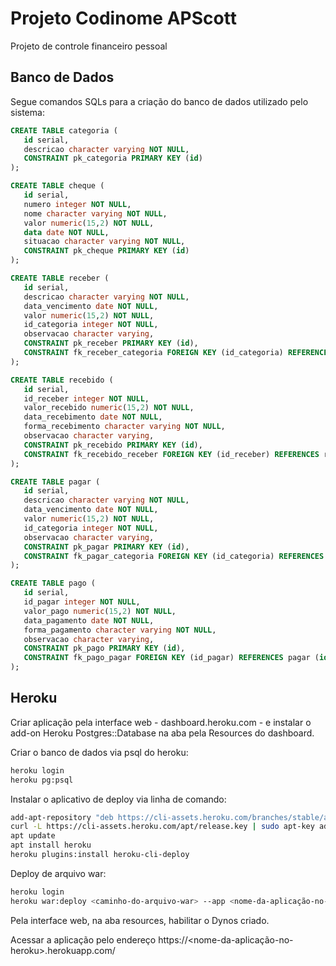 # Projeto Codinome APScott
Projeto de controle financeiro pessoal

## Banco de Dados
Segue comandos SQLs para a criação do banco de dados utilizado pelo sistema:

```sql
CREATE TABLE categoria (
   id serial, 
   descricao character varying NOT NULL, 
   CONSTRAINT pk_categoria PRIMARY KEY (id)
);

CREATE TABLE cheque (
   id serial,
   numero integer NOT NULL,
   nome character varying NOT NULL,
   valor numeric(15,2) NOT NULL,
   data date NOT NULL, 
   situacao character varying NOT NULL,
   CONSTRAINT pk_cheque PRIMARY KEY (id) 
);

CREATE TABLE receber (
   id serial, 
   descricao character varying NOT NULL, 
   data_vencimento date NOT NULL, 
   valor numeric(15,2) NOT NULL, 
   id_categoria integer NOT NULL, 
   observacao character varying, 
   CONSTRAINT pk_receber PRIMARY KEY (id), 
   CONSTRAINT fk_receber_categoria FOREIGN KEY (id_categoria) REFERENCES categoria (id) ON UPDATE RESTRICT ON DELETE RESTRICT
);

CREATE TABLE recebido (
   id serial, 
   id_receber integer NOT NULL, 
   valor_recebido numeric(15,2) NOT NULL, 
   data_recebimento date NOT NULL, 
   forma_recebimento character varying NOT NULL, 
   observacao character varying, 
   CONSTRAINT pk_recebido PRIMARY KEY (id), 
   CONSTRAINT fk_recebido_receber FOREIGN KEY (id_receber) REFERENCES receber (id) ON UPDATE RESTRICT ON DELETE RESTRICT
);

CREATE TABLE pagar (
   id serial, 
   descricao character varying NOT NULL, 
   data_vencimento date NOT NULL, 
   valor numeric(15,2) NOT NULL, 
   id_categoria integer NOT NULL, 
   observacao character varying, 
   CONSTRAINT pk_pagar PRIMARY KEY (id), 
   CONSTRAINT fk_pagar_categoria FOREIGN KEY (id_categoria) REFERENCES categoria (id) ON UPDATE RESTRICT ON DELETE RESTRICT
);

CREATE TABLE pago (
   id serial, 
   id_pagar integer NOT NULL, 
   valor_pago numeric(15,2) NOT NULL, 
   data_pagamento date NOT NULL, 
   forma_pagamento character varying NOT NULL, 
   observacao character varying, 
   CONSTRAINT pk_pago PRIMARY KEY (id), 
   CONSTRAINT fk_pago_pagar FOREIGN KEY (id_pagar) REFERENCES pagar (id) ON UPDATE RESTRICT ON DELETE RESTRICT
);
```

## Heroku

Criar aplicação pela interface web - dashboard.heroku.com - e instalar o add-on Heroku Postgres::Database na aba pela Resources do dashboard.

Criar o banco de dados via psql do heroku:

```bash
heroku login
heroku pg:psql
```

Instalar o aplicativo de deploy via linha de comando:

```bash
add-apt-repository "deb https://cli-assets.heroku.com/branches/stable/apt ./"
curl -L https://cli-assets.heroku.com/apt/release.key | sudo apt-key add -
apt update
apt install heroku
heroku plugins:install heroku-cli-deploy
```

Deploy de arquivo war:

```bash
heroku login
heroku war:deploy <caminho-do-arquivo-war> --app <nome-da-aplicação-no-heroku>
```

Pela interface web, na aba resources, habilitar o Dynos criado.

Acessar a aplicação pelo endereço https://<nome-da-aplicação-no-heroku>.herokuapp.com/